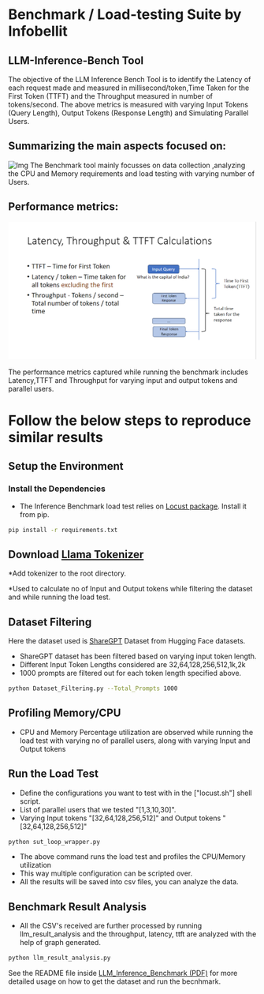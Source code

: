 # Benchmark / Load-testing Suite by Infobellit

## LLM-Inference-Bench Tool

 The objective of the LLM Inference Bench Tool is to identify the Latency of each request made and measured in millisecond/token,Time Taken for the First Token (TTFT) and the Throughput measured in number of tokens/second. The above metrics is measured with varying Input Tokens (Query Length), Output Tokens (Response Length) and Simulating Parallel Users.

## Summarizing the main aspects focused on:


![Img](Asssets/LLM_Inference_Bench_Tool.png)
The Benchmark tool mainly focusses on data collection ,analyzing the CPU and Memory requirements and load testing with varying number of Users.
## Performance metrics:


![Img](Assets/Parameters.png)

The performance metrics captured while running the benchmark includes Latency,TTFT and Throughput for varying input and output tokens and parallel users. 
# Follow the below steps to reproduce similar results

## Setup the Environment

### Install the Dependencies
* The Inference Benchmark load test relies on [Locust package](https://locust.io/). Install it from pip.

```bash
pip install -r requirements.txt
```

## Download [Llama Tokenizer](https://huggingface.co/hf-internal-testing/llama-tokenizer)

*Add tokenizer to the root directory.

*Used to calculate no of Input and Output tokens while filtering the dataset and while running the load test. 
 
## Dataset Filtering

Here the dataset used is [ShareGPT](https://huggingface.co/datasets/pvduy/sharegpt_alpaca_oa_vicuna_format/viewer/default/train?p=1) Dataset from Hugging Face datasets.
* ShareGPT dataset has been filtered based on varying input token length.
* Different Input Token Lengths considered are 32,64,128,256,512,1k,2k
* 1000 prompts are filtered out for each token length specified above.

```bash
python Dataset_Filtering.py --Total_Prompts 1000
```
## Profiling Memory/CPU

* CPU and Memory Percentage utilization are observed while running the load test with varying no of parallel users, along with varying Input and Output tokens

## Run the Load Test

* Define the configurations  you want to test with in the ["locust.sh"] shell script.
* List of parallel users that we tested "[1,3,10,30]".
* Varying Input tokens "[32,64,128,256,512]" and Output tokens "[32,64,128,256,512]"

```bash
python sut_loop_wrapper.py
```

* The above command runs the load test  and profiles the CPU/Memory utilization
* This way multiple configuration can be scripted over.
* All the results will be saved into csv files, you can analyze the data.

## Benchmark Result Analysis

* All the CSV's received are further processed by running llm_result_analysis and the throughput, latency, ttft are analyzed with the help of graph generated.

```bash
python llm_result_analysis.py
```



See the README file inside [LLM_Inference_Benchmark (PDF)]('LLM_Inference_bench') for more detailed usage on how to get the dataset and run the becnhmark.
